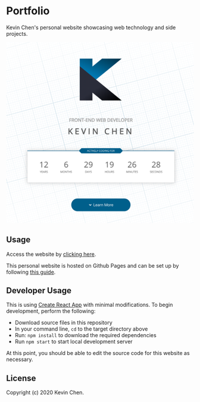 Portfolio
=======

Kevin Chen's personal website showcasing web technology and side projects.

![alt='promo.jpg'](promo.jpg)

Usage
------------
Access the website by [clicking here](http://k39chen.github.io/portfolio).

This personal website is hosted on Github Pages and can be set up by following [this guide](https://dev.to/yuribenjamin/how-to-deploy-react-app-in-github-pages-2a1f).

Developer Usage
------------
This is using [Create React App](https://github.com/facebook/create-react-app) with minimal modifications. To begin development, perform the following:

- Download source files in this repository
- In your command line, `cd` to the target directory above
- Run: `npm install` to download the required dependencies
- Run `npm start` to start local development server

At this point, you should be able to edit the source code for this website as necessary.

License
-------------
Copyright (c) 2020 Kevin Chen.
